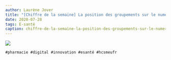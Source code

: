 ```yaml
---
author: Laurène Jover
title: "[Chiffre de la semaine] La position des groupements sur le numérique est déterminante dans la transformation digitale des officines françaises."
date: 2020-07-28
tags: E-santé
caption: chiffre-de-la-semaine-la-position-des-groupements-sur-le-numerique-est-determinante-dans-la-transformation-digitale-des-officines-francaises.webp
---
```


![](/2020-07-28_chiffre-de-la-semaine-la-position-des-groupements-sur-le-numerique-est-determinante-dans-la-transformation-digitale-des-officines-francaises/chiffre-de-la-semaine-wordpress-kozea-group-770x578px-2.png)

    #pharmacie #digital #innovation #esanté #hcsmeufr

